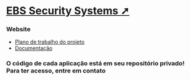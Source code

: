 # [EBS Security Systems ➚](https://ebs-systems.epizy.com/)

### Website

- [Plano de trabalho do projeto](https://drive.google.com/file/d/1GG2GF2QHKsyZDyDroMWaFvkmkWfyxCdU/)
- [Documentação](https://github.com/EBS-Security-Systems/EBS-Docs/#readme)

### O código de cada aplicação está em seu repositório privado! Para ter acesso, entre em contato
